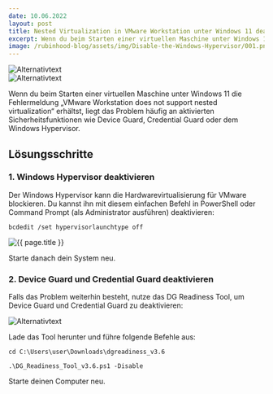 ```yaml
---
date: 10.06.2022
layout: post
title: Nested Virtualization in VMware Workstation unter Windows 11 deaktivieren
excerpt: Wenn du beim Starten einer virtuellen Maschine unter Windows 11 die Fehlermeldung „VMware Workstation does not support nested virtualization“ erhältst, liegt das Problem häufig an aktivierten Sicherheitsfunktionen wie Device Guard, Credential Guard oder dem Windows Hypervisor.
image: /rubinhood-blog/assets/img/Disable-the-Windows-Hypervisor/001.png
---
```


![Alternativtext](/rubinhood-blog/assets/img/Disable-the-Windows-Hypervisor/001.png)  
![Alternativtext](/rubinhood-blog/assets/img/Disable-the-Windows-Hypervisor/002.png)

Wenn du beim Starten einer virtuellen Maschine unter Windows 11 die Fehlermeldung „VMware Workstation does not support nested virtualization“ erhältst, liegt das Problem häufig an aktivierten Sicherheitsfunktionen wie Device Guard, Credential Guard oder dem Windows Hypervisor.

## Lösungsschritte

### 1. Windows Hypervisor deaktivieren

Der Windows Hypervisor kann die Hardwarevirtualisierung für VMware blockieren. Du kannst ihn mit diesem einfachen Befehl in PowerShell oder Command Prompt (als Administrator ausführen) deaktivieren:

```
bcdedit /set hypervisorlaunchtype off
```

<img src="{{ page.image }}" alt="{{ page.title }}" loading="lazy">

Starte danach dein System neu.

### 2. Device Guard und Credential Guard deaktivieren

Falls das Problem weiterhin besteht, nutze das DG Readiness Tool, um Device Guard und Credential Guard zu deaktivieren:

![Alternativtext](/rubinhood-blog/assets/img/Disable-the-Windows-Hypervisor/003.png)

Lade das Tool herunter und führe folgende Befehle aus:


```
cd C:\Users\user\Downloads\dgreadiness_v3.6

.\DG_Readiness_Tool_v3.6.ps1 -Disable
```

Starte deinen Computer neu.
